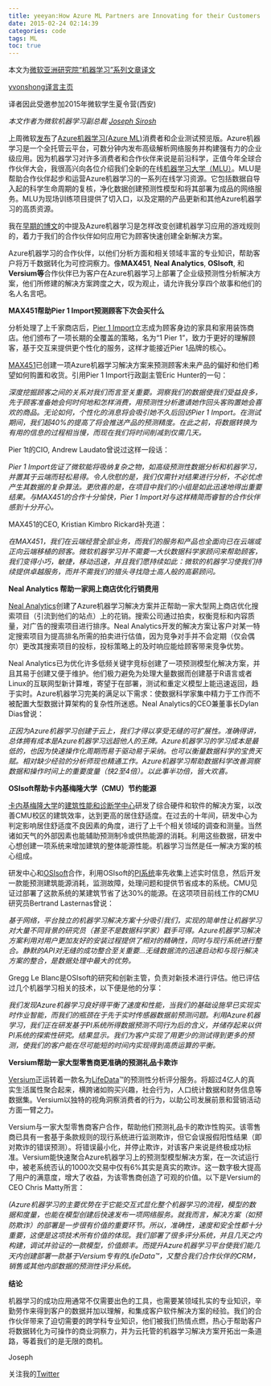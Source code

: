 ```yaml
---
title: yeeyan:How Azure ML Partners are Innovating for their Customers
date: 2015-02-24 02:14:39
categories: code
tags: ML
toc: true
---
```


本文为[微软亚洲研究院“机器学习”系列文章译文](http://www.msra.cn/zh-cn/research/machine-learning-group/default.aspx)

[yvonshong译言主页](http://user.yeeyan.com/articles/yvonshong/translation)

译者因此受邀参加2015年微软学生夏令营(西安)

<!-- more -->

*本文作者为微软机器学习副总裁 [Joseph Sirosh](http://social.technet.microsoft.com/Profile/Joseph%20Sirosh?WT.mc_id=Blog_MachLearn_General_DI)*

上周微软[发布](http://blogs.microsoft.com/blog/2014/07/09/microsoft-delivers-updates-innovations-and-expansions-to-meet-cloud-demand/?WT.mc_id=Blog_MachLearn_General_DI)了[Azure机器学习(Azure ML)](http://azure.com/ml?WT.mc_id=Blog_MachLearn_General_DI)消费者和企业测试预览版。Azure机器学习是一个全托管云平台，可数分钟内发布高级解析网络服务并构建强有力的企业级应用。因为机器学习对许多消费者和合作伙伴来说是前沿科学，正值今年全球合作伙伴大会，我很高兴向各位介绍我们全新的在线[机器学习大学（MLU）](http://aka.ms/MLU?WT.mc_id=Blog_MachLearn_General_DI)。MLU是帮助合作伙伴起步和运营Azure机器学习的一系列在线学习资源。它包括数据自导入起的科学生命周期的复核，净化数据创建预测性模型和将其部署为成品的网络服务。MLU为现场训练项目提供了切入口，以及定期的产品更新和其他Azure机器学习的高质资源。

我在[早期的博文](http://blogs.technet.com/b/machinelearning/archive/2014/06/26/the-joy-and-hard-work-of-machine-learning.aspx?WT.mc_id=Blog_MachLearn_General_DI)的中提及Azure机器学习是怎样改变创建机器学习应用的游戏规则的，着力于我们的合作伙伴如何应用它为顾客快速创建全新解决方案。

Azure机器学习的合作伙伴，以他们分析方面和相关领域丰富的专业知识，帮助客户将万千数据转化为可控洞察力。像**MAX451**, **Neal Analytics**, **OSIsoft**, 和**Versium等**合作伙伴已为客户在Azure机器学习上部署了企业级预测性分析解决方案，他们所修建的解决方案跨度之大，叹为观止，请允许我分享四个故事和他们的名人名言吧。

**MAX451帮助Pier 1 Import预测顾客下次会买什么**

分析处理了上千家商店后，[Pier 1 Import](http://www.pier1.com/about-pier-1/about_us,default,pg.html?WT.mc_id=Blog_MachLearn_General_DI)立志成为顾客身边的家具和家用装饰商店。他们颁布了一项长期的全覆盖的策略，名为“1 Pier 1”，致力于更好的理解顾客，基于交互来提供更个性化的服务，这样才能接近Pier 1品牌的核心。

[MAX451](http://max451.com/index.html?WT.mc_id=Blog_MachLearn_General_DI)已创建一项Azure机器学习解决方案来预测顾客未来产品的偏好和他们希望如何购置和收货。引用Pier 1 Import行政副主管Eric
Hunter的一句：

*深度挖掘顾客之间的关系对我们而言至关重要。洞察我们的数据使我们受益良多，先于顾客准备她会何时何地和怎样消费，用预测性分析邀请她作回头客购置她会喜欢的商品。无论如何，个性化的消息将会吸引她不久后回访Pier 1 Import。在测试期间，我们超40%的提高了将会推送产品的预测精度。在此之前，将数据转换为有用的信息的过程相当慢，而现在我们将时间削减到仅需几天。*

Pier 1t的CIO, Andrew Laudato曾说过这样一段话：

*Pier 1 Import佐证了微软能将吸纳复杂之物，如高级预测性数据分析和机器学习，并置其于云端而轻松易得。令人欣慰的是，我们仅需针对结果进行分析，不必忧虑产生其数据的复杂算法。更欣喜的是，在项目中我们的小组是如此迅速地得出重要结果。与MAX451的合作十分愉快，Pier 1 Import对与这样精简而睿智的合作伙伴感到十分开心。*

MAX451的CEO, Kristian Kimbro Rickard补充道：

*在MAX451，我们在云端经营全部业务，而我们的服务和产品也全面向已在云端或正向云端移植的顾客。微软机器学习并不需要一大伙数据科学家顾问来帮助顾客，我们变得小巧，敏捷，移动迅速，并且我们愿持续如此：微软的机器学习使我们持续提供卓越服务，而并不需我们的猎头寻找隐士高人般的高薪顾问。*

**Neal
Analytics 帮助一家网上商店优化行销费用**

[Neal Analytics](http://www.nealanalytics.com/?WT.mc_id=Blog_MachLearn_General_DI)创建了Azure机器学习解决方案并正帮助一家大型网上商店优化搜索项目（引流到他们的站点）上的花销。搜索公司通过拍卖，权衡竞标和内容质量，对广告的搜索项目进行排序。Neal Analytics开发的解决方案让客户对某一特定搜索项目为提高排名所需的拍卖进行估值，因为竞争对手并不会定期（仅会偶尔）更改其搜索项目的投标，投标策略上的及时响应能给顾客带来竞争优势。

Neal
Analytics已为优化许多低频关键字竞标创建了一项预测模型化解决方案，并且其易于创建又便于维护。他们极力避免为处理大量数据而创建基于R语言或者Linux的互联网型新计算堆，寄望于在部署，测试和重定义模型上能迅速返回，趋于实时。Azure机器学习完美的满足以下需求：使数据科学家集中精力于工作而不被配置大型数据计算架构的复杂性所迷惑。Neal Analytics的CEO兼董事长Dylan Dias曾说：

*正因为Azure机器学习创建于云上，我们才得以享受无缝的可扩展性。准确得讲，总体拥有成本是Azure机器学习远超他人的王牌。Azure机器学习的学习成本是最低的，也因为快速操作化周期而易于驱动易于采纳。也可以衡量数据科学的宝贵天赋。相对缺少经验的分析师现也精通工作。Azure机器学习帮助数据科学改善洞察数据和操作时间上的重要度量（快2至4倍）。以此事半功倍，皆大欢喜。*

**OSIsoft帮助卡内基梅隆大学（CMU）节约能源**

[卡内基梅隆大学](http://www.cmu.edu/index.shtml?WT.mc_id=Blog_MachLearn_General_DI)的[建筑性能和诊断学中心](http://www.cmu.edu/architecture/research/cbpd/absic-cbpd.html?WT.mc_id=Blog_MachLearn_General_DI)研发了综合硬件和软件的解决方案，以改善CMU校区的建筑效率，达到更高的居住舒适度。在过去的十年间，研发中心为判定影响居住舒适度不良因素的角度，进行了上千个相关领域的调查和测量。当然诸如天气的外部因素也能辅助预测制冷或供热能源的消耗。利用这些数据，研发中心想创建一项系统来增加建筑的整体能源性能。机器学习当然是任一解决方案的核心组成。

研发中心和[OSIsoft](http://www.osisoft.com/Default.aspx?WT.mc_id=Blog_MachLearn_General_DI)合作，利用OSIsoft的[PI系统](http://www.osisoft.com/software-support/what-is-pi/What_Is_PI.aspx)率先收集上述实时信息，然后开发一款能预测建筑能源消耗，监测故障，处理问题和提供节省成本的系统。CMU见证过部署了这款系统的某建筑节省了达30%的能源。在这项项目前线工作的CMU研究员Bertrand Lasternas曾说：

*基于网络，平台独立的机器学习解决方案十分吸引我们，实现的简单性让机器学习对大量不同背景的研究员（甚至不是数据科学家）戳手可得。Azure机器学习解决方案利用对用户更加友好的安装过程提供了相对的精确性，同时与现行系统进行整合。静默的API对无缝的成功整合至关重要…无缝数据流的迅速启动和与现行解决方案的整合，是数据处理中最大的优势。*

Gregg
Le Blanc是OSIsoft的研究和创新主管，负责对新技术进行评估。他已评估过几个机器学习相关的技术，以下便是他的分享：

*我们发现Azure机器学习良好得平衡了速度和性能，当我们的基础设施早已实现实时作业智能，而我们的瓶颈在于先于实时传感器数据前预测问题。利用Azure机器学习，我们正在研发基于PI系统所得数据预测不同行为后的含义，并储存起来以供PI系统的探索性研究。结果显示。我们为客户实现了用更少的测试得到更多的预测，使我们的客户能在尽可能短的时间内实现得到高质运算的平衡。*

**Versium帮助一家大型零售商更准确的预测礼品卡欺诈**

[Versium](http://www.versium.com/?WT.mc_id=Blog_MachLearn_General_DI)正运转着一款名为[LifeData](http://www.versium.com/lifedata?WT.mc_id=Blog_MachLearn_General_DI)™的预测性分析评分服务。将超过4亿人的真实生活属性聚合起来，横跨诸如购买兴趣，社会行为，人口统计数据和财务信息等数据集。Versium以独特的视角洞察消费者的行为，以助公司发展前景和营销活动方面一臂之力。

Versium与一家大型零售商客户合作，帮助他们预测礼品卡的欺诈性购买。该零售商已具有一套基于条款规则的现行系统进行监测欺诈，但它会误报假阳性结果（即对欺诈的错误预测）。将错误最小化，并停止欺诈，对该客户来说是终极成功标准。Versium能快速聚合Azure机器学习上的预测型模型解决方案，在一次试运行中，被老系统否认的1000次交易中仅有6%其实是真实的欺诈。这一数字极大提高了用户的满意度，增大了收益，为该零售商创造了可观的价值。以下是Versium的CEO
Chris Matty所言：

*(Azure机器学习<span style="line-height: 1.45em;">的主要优势在于它能交互式显化整个机器学习的流程，模型的数据和度量，也能在模型创建后快速发布一项网络服务。就我而言，解决方案（如预防欺诈）的部署是一步很有价值的重要环节。所以，准确性，速度和安全性都十分重要，这便是这项技术所有价值的体现。我们部署了很多评分系统，并且几天之内构建，调试并验证的一款模型，价值颇丰。而提升Azure机器学习平台使我们能几天内创建部署一款基于Versium专有的LifeData™，又整合我们合作伙伴的CRM，销售或其他内部数据的预测性评分系统。*

**结论**

机器学习的成功应用通常不仅需要出色的工具，也需要某领域扎实的专业知识，辛勤劳作来得到客户的数据并加以理解，和集成客户软件解决方案的经验。我们的合作伙伴带来了迫切需要的跨学科专业知识，他们被我们热情点燃，热心于帮助客户将数据转化为可操作的商业洞察力，并为云托管的机器学习解决方案开拓出一条道路，等着我们的是无限的商机。

Joseph

关注我的[Twitter](https://twitter.com/josephsirosh?WT.mc_id=Blog_MachLearn_General_DI)